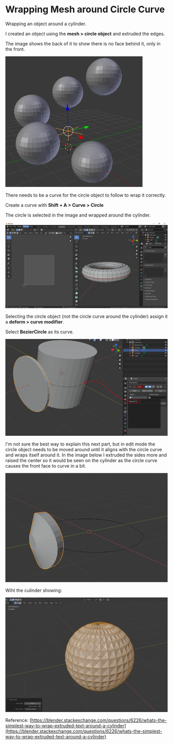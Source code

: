 # Wrapping Mesh around Circle Curve

Wrapping an object around a cylinder.

I created an object using the **mesh &gt; circle object** and extruded the edges.

The image shows the back of it to show there is no face behind it, only in the front.

![](../../.gitbook/assets/image%20%2812%29.png)

There needs to be a curve for the circle object to follow to wrap it correctly.

Create a curve with **Shift + A &gt; Curve &gt; Circle**

The circle is selected in the image and wrapped around the cylinder.

![](../../.gitbook/assets/image%20%281%29.png)

Selecting the circle object \(not the circle curve around the cylinder\) assign it a **deform &gt; curve modifier**.

Select **BezierCircle** as its curve.

![](../../.gitbook/assets/image%20%2841%29.png)

I'm not sure the best way to explain this next part, but in edit mode the circle object needs to be moved around until it aligns with the circle curve and wraps itself around it. In the image below I extruded the sides more and raised the center so it would be seen on the cylinder as the circle curve causes the front face to curve in a bit.

![](../../.gitbook/assets/image%20%2834%29.png)

Wiht the culinder showing:

![](../../.gitbook/assets/image%20%2824%29.png)

Reference: [https://blender.stackexchange.com/questions/6226/whats-the-simplest-way-to-wrap-extruded-text-around-a-cylinder](https://blender.stackexchange.com/questions/6226/whats-the-simplest-way-to-wrap-extruded-text-around-a-cylinder)

